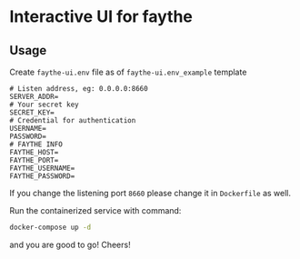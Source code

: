 # Interactive UI for faythe

## Usage

Create `faythe-ui.env` file as of `faythe-ui.env_example` template

```env
# Listen address, eg: 0.0.0.0:8660
SERVER_ADDR=
# Your secret key
SECRET_KEY=
# Credential for authentication
USERNAME=
PASSWORD=
# FAYTHE INFO
FAYTHE_HOST=
FAYTHE_PORT=
FAYTHE_USERNAME=
FAYTHE_PASSWORD=
```

If you change the listening port `8660` please change it in `Dockerfile` as well.

Run the containerized service with command:

```bash
docker-compose up -d
```

and you are good to go! Cheers!
